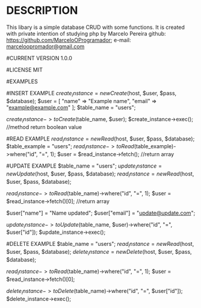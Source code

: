 # DESCRIPTION
This libary is a simple database CRUD with some functions.
It is created with private intention of studying php by Marcelo Pereira
github: https://github.com/MarceloOProgramador; 
e-mail: marceloopromador@gmail.com

#CURRENT VERSION 1.0.0

#LICENSE MIT

#EXAMPLES

#INSERT EXAMPLE
$create_instance = new Create($host, $user, $pass, $database);
$user = [
    "name"  => "Example name",
    "email" => "example@example.com"
];
$table_name = "users";

$create_instance->toCreate($table_name, $user);
$create_instance->exec(); //method return boolean value


#READ EXAMPLE
$read_instance = new Read($host, $user, $pass, $database);
$table_example = "users";
$read_instance->toRead($table_example)->where("id", "=", 1);
$user = $read_instance->fetch(); //return array

#UPDATE EXAMPLE
$table_name = "users";
$update_instance = new Update($host, $user, $pass, $database);
$read_instance = new Read($host, $user, $pass, $database);

$read_instance->toRead($table_name)->where("id", "=", 1);
$user = $read_instance->fetch()[0]; //return array

$user["name"] = "Name updated";
$user["email"] = "update@update.com";

$update_instance->toUpdate($table_name, $user)->where("id", "=", $user["id"]);
$update_instance->exec();

#DELETE EXAMPLE
$table_name = "users";
$read_instance = new Read($host, $user, $pass, $database);
$delete_instance = new Delete($host, $user, $pass, $database);

$read_instance->toRead($table_name)->where("id", "=", 1);
$user = $read_instance->fetch()[0]; 

$delete_instance->toDelete($table_name)->where("id", "=", $user["id"]);
$delete_instance->exec();

